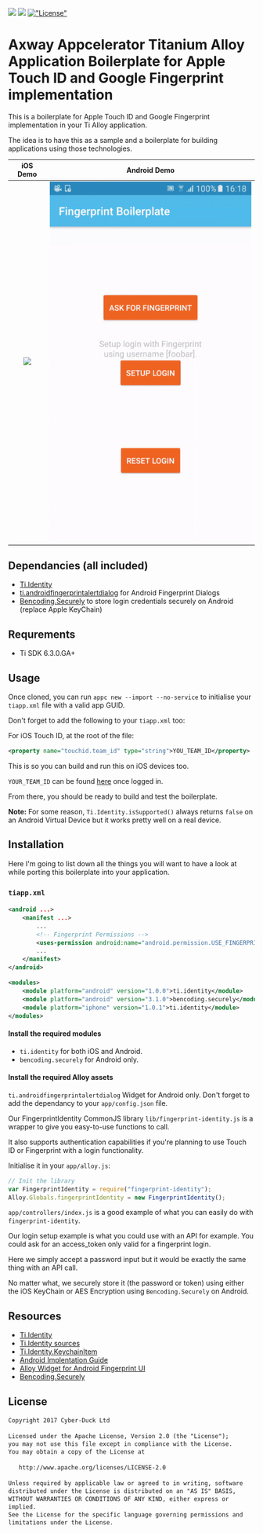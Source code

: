 [<img src="http://www-static.appcelerator.com/badges/titanium-git-badge-sq@2x.png" height="20">](http://www.appcelerator.com/titanium/)
[<img src="http://www-static.appcelerator.com/badges/alloy-git-badge-sq@2x.png" height="20">](http://www.appcelerator.com/alloy/)
[!["License"](http://img.shields.io/badge/license-Apache%202.0-blue.svg?style=flat)](http://choosealicense.com/licenses/apache-2.0/)

# Axway Appcelerator Titanium Alloy Application Boilerplate for Apple Touch ID and Google Fingerprint implementation

This is a boilerplate for Apple Touch ID and Google Fingerprint implementation in your Ti Alloy application.

The idea is to have this as a sample and a boilerplate for building applications using those technologies.

iOS Demo           |  Android Demo
:-----------------:|:-------------------------:
![](docs/ios.gif)  |  ![](docs/android.gif)

## Dependancies (all included)

* [Ti.Identity](https://github.com/appcelerator-modules/titanium-identity)
* [ti.androidfingerprintalertdialog](https://github.com/adamtarmstrong/ti.androidfingerprintalertdialog) for Android Fingerprint Dialogs
* [Bencoding.Securely](https://github.com/benbahrenburg/Securely) to store login credentials securely on Android (replace Apple KeyChain)

## Requrements

* Ti SDK 6.3.0.GA+

## Usage

Once cloned, you can run `appc new --import --no-service` to initialise your `tiapp.xml` file with a valid app GUID.

Don't forget to add the following to your `tiapp.xml` too:

For iOS Touch ID, at the root of the file:

```xml
<property name="touchid.team_id" type="string">YOU_TEAM_ID</property>
```

This is so you can build and run this on iOS devices too.

`YOUR_TEAM_ID` can be found [here](https://developer.apple.com/account/#/membership) once logged in.

From there, you should be ready to build and test the boilerplate.

**Note:** For some reason, `Ti.Identity.isSupported()` always returns `false` on an Android Virtual Device but it works pretty well on a real device.

## Installation

Here I'm going to list down all the things you will want to have a look at while porting this boilerplate into your application.

### `tiapp.xml`

```xml
<android ...>
    <manifest ...>
        ...
        <!-- Fingerprint Permissions -->
        <uses-permission android:name="android.permission.USE_FINGERPRINT"/>
        ...
    </manifest>
</android>
```

```xml
<modules>
    <module platform="android" version="1.0.0">ti.identity</module>
    <module platform="android" version="3.1.0">bencoding.securely</module>
    <module platform="iphone" version="1.0.1">ti.identity</module>
</modules>
```

#### Install the required modules

* `ti.identity` for both iOS and Android.
* `bencoding.securely` for Android only.

#### Install the required Alloy assets

`ti.androidfingerprintalertdialog` Widget for Android only. Don't forget to add the dependancy to your `app/config.json` file.

Our FingerprintIdentity CommonJS library `lib/fingerprint-identity.js` is a wrapper to give you easy-to-use functions to call.

It also supports authentication capabilities if you're planning to use Touch ID or Fingerprint with a login functionality.

Initialise it in your `app/alloy.js`:

```js
// Init the library
var FingerprintIdentity = require("fingerprint-identity");
Alloy.Globals.fingerprintIdentity = new FingerprintIdentity();
```

`app/controllers/index.js` is a good example of what you can easily do with `fingerprint-identity`.

Our login setup example is what you could use with an API for example. You could ask for an access_token only valid for a fingerprint login.

Here we simply accept a password input but it would be exactly the same thing with an API call.

No matter what, we securely store it (the password or token) using either the iOS KeyChain or AES Encryption using `Bencoding.Securely` on Android.

## Resources

* [Ti.Identity](http://docs.appcelerator.com/platform/latest/#!/api/Modules.Identity)
* [Ti.Identity sources](https://github.com/appcelerator-modules/titanium-identity)
* [Ti.Identity.KeychainItem](http://docs.appcelerator.com/platform/latest/#!/api/Modules.Identity.KeychainItem)
* [Android Implentation Guide](https://medium.com/adamtarmstrong/https-medium-com-adamtarmstrong-android-fingerprint-authentication-using-axway-titanium-2c73a6c35df1)
* [Alloy Widget for Android Fingerprint UI](https://github.com/adamtarmstrong/ti.androidfingerprintalertdialog)
* [Bencoding.Securely](https://github.com/benbahrenburg/Securely)

## License

```
Copyright 2017 Cyber-Duck Ltd

Licensed under the Apache License, Version 2.0 (the "License");
you may not use this file except in compliance with the License.
You may obtain a copy of the License at

   http://www.apache.org/licenses/LICENSE-2.0

Unless required by applicable law or agreed to in writing, software
distributed under the License is distributed on an "AS IS" BASIS,
WITHOUT WARRANTIES OR CONDITIONS OF ANY KIND, either express or implied.
See the License for the specific language governing permissions and
limitations under the License.
```
